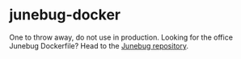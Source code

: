 # junebug-docker

One to throw away, do not use in production.
Looking for the office Junebug Dockerfile? Head to the [Junebug repository](https://github.com/praekelt/junebug).

